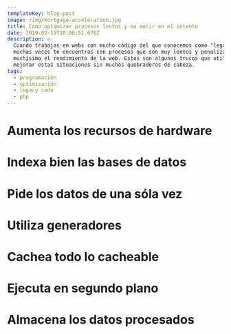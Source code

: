 ```yaml
---
templateKey: blog-post
image: /img/mortgage-acceleration.jpg
title: Cómo optimizar procesos lentos y no morir en el intento
date: 2019-02-19T18:06:51.676Z
description: >-
  Cuando trabajas en webs con mucho código del que conocemos como "legado"
  muchas veces te encuentras con procesos que son muy lentos y penalizan
  muchísimo el rendimiento de la web. Estos son algunos trucos que utilizo para
  mejorar estas situaciones sin muchos quebraderos de cabeza.
tags:
  - programación
  - optimización
  - legacy code
  - php
---
```

# Aumenta los recursos de hardware

# Indexa bien las bases de datos

# Pide los datos de una sóla vez

# Utiliza generadores

# Cachea todo lo cacheable

# Ejecuta en segundo plano

# Almacena los datos procesados

